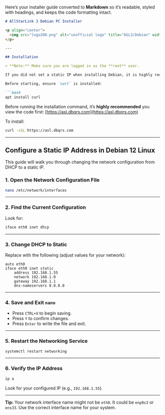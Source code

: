 Here’s your installer guide converted to **Markdown** so it’s readable, styled with headings, and keeps the code formatting intact.

````markdown
# AllStarLink 3 Debian PC Installer

<p align="center">
  <img src="logo200.png" alt="unofficial logo" title="ASL3/Debian" width="131" height="125" />
</p>

---

## Installation

> **Note:** Make sure you are logged in as the **root** user.

If you did not set a static IP when installing Debian, it is highly recommended you do it now. See the section below for static IP configuration instructions.

Before starting, ensure `curl` is installed:

```bash
apt install curl
````

Before running the installation command, it’s **highly recommended** you view the code first:
[https://asl.dbqrs.com](https://asl.dbqrs.com)

To install:

```bash
curl -sSL https://asl.dbqrs.com
```

---

## Configure a Static IP Address in Debian 12 Linux

This guide will walk you through changing the network configuration from DHCP to a static IP.

### 1. Open the Network Configuration File

```bash
nano /etc/network/interfaces
```

---

### 2. Find the Current Configuration

Look for:

```bash
iface eth0 inet dhcp
```

---

### 3. Change DHCP to Static

Replace with the following (adjust values for your network):

```plaintext
auto eth0
iface eth0 inet static
    address 192.168.1.55
    network 192.168.1.0
    gateway 192.168.1.1
    dns-nameservers 8.8.8.8
```

---

### 4. Save and Exit `nano`

* Press `CTRL+X` to begin saving.
* Press `Y` to confirm changes.
* Press `Enter` to write the file and exit.

---

### 5. Restart the Networking Service

```bash
systemctl restart networking
```

---

### 6. Verify the IP Address

```bash
ip a
```

Look for your configured IP (e.g., `192.168.1.55`).

---

**Tip:** Your network interface name might not be `eth0`. It could be `enp0s3` or `ens33`. Use the correct interface name for your system.

```
```
